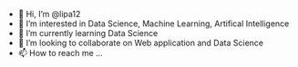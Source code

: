 - 👋 Hi, I’m @lipa12
- 👀 I’m interested in Data Science, Machine Learning, Artifical Intelligence
- 🌱 I’m currently learning  Data Science
- 💞️ I’m looking to collaborate on Web application and Data Science
- 📫 How to reach me ...

<!---
lipa12/lipa12 is a ✨ special ✨ repository because its `README.md` (this file) appears on your GitHub profile.
You can click the Preview link to take a look at your changes.
--->
